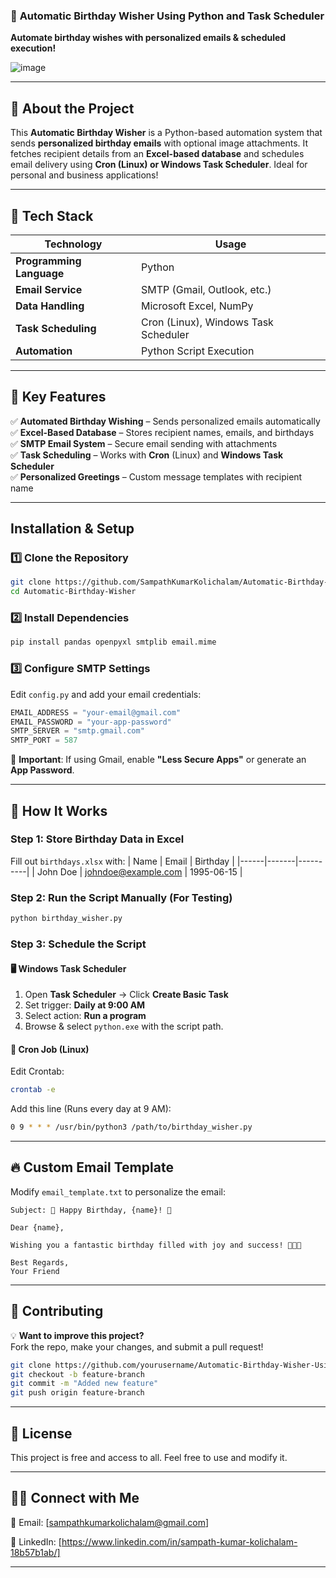 ### 🎂 **Automatic Birthday Wisher Using Python and Task Scheduler**  
**Automate birthday wishes with personalized emails & scheduled execution!**  

![image](https://github.com/user-attachments/assets/44f95997-1df5-4513-b0c7-fbce71f89a00)

---

## 🎉 **About the Project**  
This **Automatic Birthday Wisher** is a Python-based automation system that sends **personalized birthday emails** with optional image attachments. It fetches recipient details from an **Excel-based database** and schedules email delivery using **Cron (Linux) or Windows Task Scheduler**. Ideal for personal and business applications!  

---

## 🚀 **Tech Stack**
| Technology  | Usage |
|------------|--------------------------------|
| **Programming Language** | Python |
| **Email Service** | SMTP (Gmail, Outlook, etc.) |
| **Data Handling** | Microsoft Excel, NumPy |
| **Task Scheduling** | Cron (Linux), Windows Task Scheduler |
| **Automation** | Python Script Execution |

---

## 🎯 **Key Features**
✅ **Automated Birthday Wishing** – Sends personalized emails automatically  
✅ **Excel-Based Database** – Stores recipient names, emails, and birthdays  
✅ **SMTP Email System** – Secure email sending with attachments  
✅ **Task Scheduling** – Works with **Cron** (Linux) and **Windows Task Scheduler**  
✅ **Personalized Greetings** – Custom message templates with recipient name  

---

## **Installation & Setup**
### **1️⃣ Clone the Repository**
```sh
git clone https://github.com/SampathKumarKolichalam/Automatic-Birthday-Wisher.git
cd Automatic-Birthday-Wisher
```

### **2️⃣ Install Dependencies**
```sh
pip install pandas openpyxl smtplib email.mime
```

### **3️⃣ Configure SMTP Settings**  
Edit `config.py` and add your email credentials:
```python
EMAIL_ADDRESS = "your-email@gmail.com"
EMAIL_PASSWORD = "your-app-password"
SMTP_SERVER = "smtp.gmail.com"
SMTP_PORT = 587
```
📌 **Important**: If using Gmail, enable **"Less Secure Apps"** or generate an **App Password**.

---

## 📅 **How It Works**
### **Step 1: Store Birthday Data in Excel**
Fill out `birthdays.xlsx` with:
| Name | Email | Birthday |
|------|-------|----------|
| John Doe | johndoe@example.com | 1995-06-15 |

### **Step 2: Run the Script Manually (For Testing)**
```sh
python birthday_wisher.py
```

### **Step 3: Schedule the Script**
#### 🖥️ **Windows Task Scheduler**
1. Open **Task Scheduler** → Click **Create Basic Task**
2. Set trigger: **Daily at 9:00 AM**
3. Select action: **Run a program**
4. Browse & select `python.exe` with the script path.

#### 🐧 **Cron Job (Linux)**
Edit Crontab:
```sh
crontab -e
```
Add this line (Runs every day at 9 AM):
```sh
0 9 * * * /usr/bin/python3 /path/to/birthday_wisher.py
```

---


## 🔥 **Custom Email Template**
Modify `email_template.txt` to personalize the email:
```
Subject: 🎂 Happy Birthday, {name}! 🎉

Dear {name},

Wishing you a fantastic birthday filled with joy and success! 🎈🎁🎂

Best Regards,  
Your Friend
```

---

## 🤝 **Contributing**
💡 **Want to improve this project?**  
Fork the repo, make your changes, and submit a pull request!  

```sh
git clone https://github.com/yourusername/Automatic-Birthday-Wisher-Using-Python-Project.git
git checkout -b feature-branch
git commit -m "Added new feature"
git push origin feature-branch
```

---

## 📜 **License**
This project is free and access to all. Feel free to use and modify it.  

---
## 👨‍💻 **Connect with Me**
📧 Email: [sampathkumarkolichalam@gmail.com]  

🔗 LinkedIn: [https://www.linkedin.com/in/sampath-kumar-kolichalam-18b57b1ab/]

---
